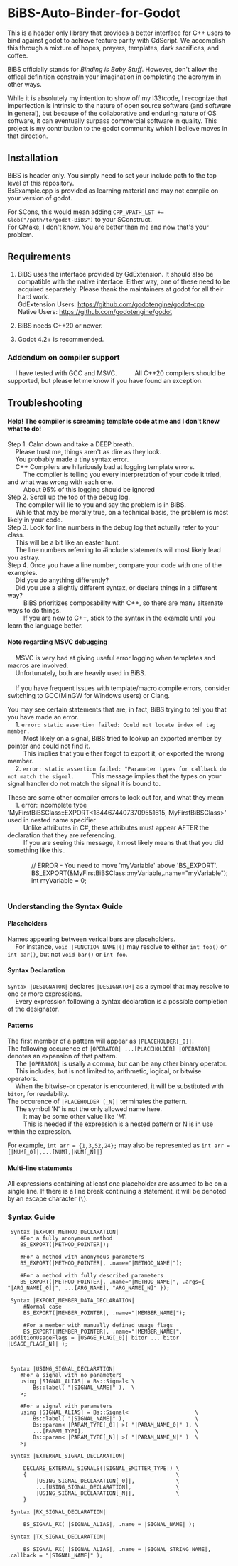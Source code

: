 # BiBS-Auto-Binder-for-Godot


This is a header only library that provides a better interface for C++ users to bind against godot to achieve feature parity with GdScript. We accomplish this through a mixture of hopes, prayers, templates, dark sacrifices, and coffee.

BiBS officially stands for *Binding is Baby Stuff*. However, don't allow the offical definition constrain your imagination in completing the acronym in other ways.

While it is absolutely my intention to show off my l33tcode, I recognize that imperfection is intrinsic to the nature of open source software (and software in general), but because of the collaborative and enduring nature of OS software, it can eventually surpass commercial software in quality. This project is my contribution to the godot community which I believe moves in that direction.

## Installation

BiBS is header only. You simply need to set your include path to the top level of this repository.  
    BsExample.cpp is provided as learning material and may not compile on your version of godot.  

For SCons, this would mean adding `CPP_VPATH_LST += Glob("/path/to/godot-BiBS")` to your SConstruct.  
For CMake, I don't know. You are better than me and now that's your problem.

## Requirements
1. BiBS uses the interface provided by GdExtension. It should also be compatible with the native interface. Either way, one of these need to be acquired separately. Please thank the maintainers at godot for all their hard work.  
    GdExtension Users: https://github.com/godotengine/godot-cpp  
    Native Users:  https://github.com/godotengine/godot

2. BiBS needs C++20 or newer.

3. Godot 4.2+ is recommended.

### Addendum on compiler support
 &emsp; I have tested with GCC and MSVC. 
 &emsp; &emsp; All C++20 compilers should be supported, but please let me know if you have found an exception. 

## Troubleshooting

#### Help! The compiler is screaming template code at me and I don't know what to do!

Step 1. Calm down and take a DEEP breath.  
 &emsp; Please trust me, things aren't as dire as they look.  
 &emsp; You probably made a tiny syntax error.  
 &emsp; C++ Compilers are hilariously bad at logging template errors.  
 &emsp; &emsp; The compiler is telling you every interpretation of your code it tried, and what was wrong with each one.  
 &emsp; &emsp; About 95% of this logging should be ignored  
Step 2. Scroll up the top of the debug log.  
 &emsp; The compiler will lie to you and say the problem is in BiBS.  
 &emsp; While that may be morally true, on a technical basis, the problem is most likely in your code.  
Step 3. Look for line numbers in the debug log that actually refer to your class.  
 &emsp; This will be a bit like an easter hunt.  
 &emsp; The line numbers referring to #include statements will most likely lead you astray.  
Step 4. Once you have a line number, compare your code with one of the examples.  
 &emsp; Did you do anything differently?  
 &emsp; Did you use a slightly different syntax, or declare things in a different way?  
 &emsp; &emsp; BiBS prioritizes composability with C++, so there are many alternate ways to do things.  
 &emsp; &emsp; If you are new to C++, stick to the syntax in the example until you learn the language better.  

#### Note regarding MSVC debugging  
 &emsp; MSVC is very bad at giving useful error logging when templates and macros are involved.  
 &emsp; Unfortunately, both are heavily used in BiBS.  
 &emsp;  
 &emsp; If you have frequent issues with template/macro compile errors, consider switching to GCC(MinGW for Windows users) or Clang.  
 

You may see certain statements that are, in fact, BiBS trying to tell you that you have made an error.  
 &emsp;  1. `error: static assertion failed: Could not locate index of tag member.`  
 &emsp; &emsp; Most likely on a signal, BiBS tried to lookup an exported member by pointer and could not find it.  
 &emsp; &emsp; This implies that you either forgot to export it, or exported the wrong member.  
 &emsp;  2.  `error: static assertion failed: "Parameter types for callback do not match the signal.` 
 &emsp; &emsp;  This message implies that the types on your signal handler do not match the signal it is bound to.  

These are some other compiler errors to look out for, and what they mean  
 &emsp; 1. error: incomplete type 'MyFirstBiBSClass::EXPORT<18446744073709551615, MyFirstBiBSClass>' used in nested name specifier  
 &emsp;  &emsp; Unlike attributes in C#, these attributes must appear AFTER the declaration that they are referencing.  
 &emsp;  &emsp; If you are seeing this message, it most likely means that that you did something like this..  
 &emsp;  &emsp; &emsp;  
 &emsp;  &emsp; &emsp; // ERROR - You need to move 'myVariable' above 'BS_EXPORT'.  
 &emsp;  &emsp; &emsp; BS_EXPORT(&MyFirstBiBSClass::myVariable,.name="myVariable");   
 &emsp;  &emsp; &emsp; int myVariable = 0;   
 &emsp;  &emsp;  

### Understanding the Syntax Guide  

#### Placeholders
 Names appearing between verical bars are placeholders.  
 &emsp; For instance, `void |FUNCTION_NAME|()` may resolve to either `int foo()` or `int bar()`, but not `void bar()` or `int foo`.

#### Syntax Declaration
 `Syntax |DESIGNATOR|` declares `|DESIGNATOR|` as a symbol that may resolve to one or more expressions.  
  &emsp; Every expression following a syntax declaration is a possible completion of the designator.

#### Patterns
 The first member of a pattern will appear as `|PLACEHOLDER[_0]|`.  
 The following occurence of `|OPERATOR| ...[PLACEHOLDER] |OPERATOR|` denotes an expansion of that pattern.  
 &emsp; The `|OPERATOR|` is usally a comma, but can be any other binary operator.  
 &emsp; This includes, but is not limited to, arithmetic, logical, or bitwise operators.  
 &emsp; When the bitwise-or operator is encountered, it will be substituted with `bitor`, for readability.  
 The occurence of `|PLACEHOLDER [_N]|` terminates the pattern.  
 &emsp; The symbol 'N' is not the only allowed name here.  
 &emsp; &emsp; It may be some other value like 'M'.  
 &emsp; &emsp; This is needed if the expression is a nested pattern or N is in use within the expression.  

 For example, `int arr = {1,3,52,24};` may also be represented as `int arr = {|NUM[_0]|,...[NUM],|NUM[_N]|}`

#### Multi-line statements
 All expressions containing at least one placeholder are assumed to be on a single line.
 If there is a line break continuing a statement, it will be denoted by an escape character (`\`).

### Syntax Guide

```
 Syntax |EXPORT_METHOD_DECLARATION|
    #For a fully anonymous method
    BS_EXPORT(|METHOD_POINTER|); 

    #For a method with anonymous parameters
    BS_EXPORT(|METHOD_POINTER|, .name="|METHOD_NAME|");

    #For a method with fully described parameters
    BS_EXPORT(|METHOD_POINTER|, .name="|METHOD_NAME|", .args={ "|ARG_NAME[_0]|", ...[ARG_NAME], "ARG_NAME[_N]" });

```
```
 Syntax |EXPORT_MEMBER_DATA_DECLARATION|
     #Normal case
     BS_EXPORT(|MEMBER_POINTER|, .name="|MEMBER_NAME|");

     #For a member with manually defined usage flags
     BS_EXPORT(|MEMBER_POINTER|, .name="|MEMBER_NAME|", .additionUsageFlags = |USAGE_FLAG[_0]| bitor ... bitor |USAGE_FLAG[_N]| );

     
```
```
 Syntax |USING_SIGNAL_DECLARATION|                             
    #For a signal with no parameters
    using |SIGNAL_ALIAS| = Bs::Signal< \
        Bs::label( "|SIGNAL_NAME|" ),  \
    >;

    #For a signal with parameters
    using |SIGNAL_ALIAS| = Bs::Signal<                     \
        Bs::label( "|SIGNAL_NAME|" ),                      \
        Bs::param< |PARAM_TYPE[_0]| >( "|PARAM_NAME_0|" ), \
        ...[PARAM_TYPE],                                   \
        Bs::param< |PARAM_TYPE[_N]| >( "|PARAM_NAME_N|" )  \
    >;                                                           
```
```
 Syntax |EXTERNAL_SIGNAL_DECLARATION|                        
                                                                   
     DECLARE_EXTERNAL_SIGNALS(|SIGNAL_EMITTER_TYPE|) \
     {                                               \
         |USING_SIGNAL_DECLARATION[_0]|,             \
         ...[USING_SIGNAL_DECLARATION],              \
         |USING_SIGNAL_DECLARATION[_N]|,             \
     }                                                          
```
```
 Syntax |RX_SIGNAL_DECLARATION|                                
                                                                     
     BS_SIGNAL_RX( |SIGNAL_ALIAS|, .name = |SIGNAL_NAME| );   
```
```
 Syntax |TX_SIGNAL_DECLARATION|                                
                                                                     
     BS_SIGNAL_RX( |SIGNAL_ALIAS|, .name = |SIGNAL_STRING_NAME|, .callback = "|SIGNAL_NAME|" );   

```